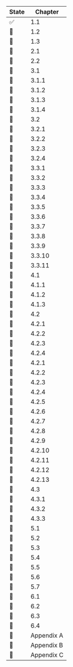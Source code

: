 | State                 | Chapter     |
| --------------------- | ----------- |
| :white_check_mark:    | 1.1         |
| :construction_worker: | 1.2         |
| :red_circle:          | 1.3         |
| :red_circle:          | 2.1         |
| :red_circle:          | 2.2         |
| :red_circle:          | 3.1         |
| :red_circle:          | 3.1.1       |
| :red_circle:          | 3.1.2       |
| :red_circle:          | 3.1.3       |
| :red_circle:          | 3.1.4       |
| :red_circle:          | 3.2         |
| :red_circle:          | 3.2.1       |
| :red_circle:          | 3.2.2       |
| :red_circle:          | 3.2.3       |
| :red_circle:          | 3.2.4       |
| :red_circle:          | 3.3.1       |
| :red_circle:          | 3.3.2       |
| :red_circle:          | 3.3.3       |
| :red_circle:          | 3.3.4       |
| :red_circle:          | 3.3.5       |
| :red_circle:          | 3.3.6       |
| :red_circle:          | 3.3.7       |
| :red_circle:          | 3.3.8       |
| :red_circle:          | 3.3.9       |
| :red_circle:          | 3.3.10      |
| :red_circle:          | 3.3.11      |
| :red_circle:          | 4.1         |
| :red_circle:          | 4.1.1       |
| :red_circle:          | 4.1.2       |
| :red_circle:          | 4.1.3       |
| :red_circle:          | 4.2         |
| :red_circle:          | 4.2.1       |
| :red_circle:          | 4.2.2       |
| :red_circle:          | 4.2.3       |
| :red_circle:          | 4.2.4       |
| :red_circle:          | 4.2.1       |
| :red_circle:          | 4.2.2       |
| :red_circle:          | 4.2.3       |
| :red_circle:          | 4.2.4       |
| :red_circle:          | 4.2.5       |
| :red_circle:          | 4.2.6       |
| :red_circle:          | 4.2.7       |
| :red_circle:          | 4.2.8       |
| :red_circle:          | 4.2.9       |
| :red_circle:          | 4.2.10      |
| :red_circle:          | 4.2.11      |
| :red_circle:          | 4.2.12      |
| :red_circle:          | 4.2.13      |
| :red_circle:          | 4.3         |
| :red_circle:          | 4.3.1       |
| :red_circle:          | 4.3.2       |
| :red_circle:          | 4.3.3       |
| :red_circle:          | 5.1         |
| :red_circle:          | 5.2         |
| :red_circle:          | 5.3         |
| :red_circle:          | 5.4         |
| :red_circle:          | 5.5         |
| :red_circle:          | 5.6         |
| :red_circle:          | 5.7         |
| :red_circle:          | 6.1         |
| :red_circle:          | 6.2         |
| :red_circle:          | 6.3         |
| :red_circle:          | 6.4         |
| :red_circle:          | Appendix A  |
| :red_circle:          | Appendix B  |
| :red_circle:          | Appendix C  |

